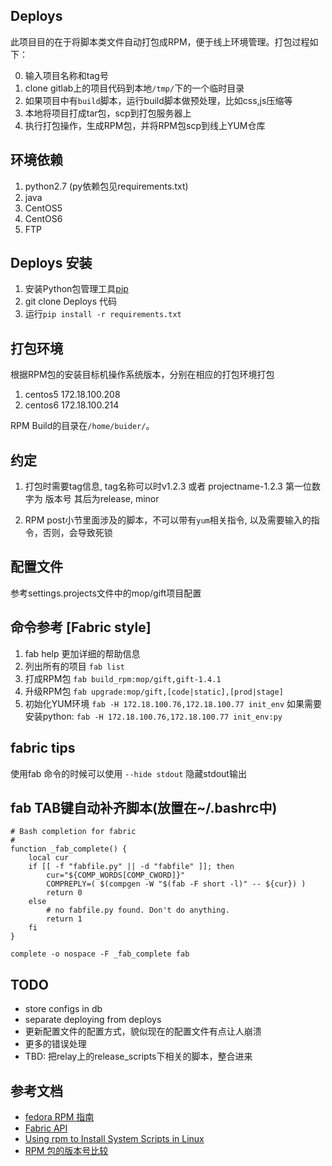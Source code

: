 ## Deploys

此项目目的在于将脚本类文件自动打包成RPM，便于线上环境管理。打包过程如下：

0. 输入项目名称和tag号
1. clone gitlab上的项目代码到本地`/tmp/`下的一个临时目录
2. 如果项目中有`build`脚本，运行build脚本做预处理，比如css,js压缩等
3. 本地将项目打成tar包，scp到打包服务器上
4. 执行打包操作，生成RPM包，并将RPM包scp到线上YUM仓库


## 环境依赖

1. python2.7 (py依赖包见requirements.txt)
2. java
3. CentOS5
4. CentOS6
5. FTP


## Deploys 安装

1. 安装Python包管理工具[pip](https://pypi.python.org/pypi/pip)
2. git clone Deploys 代码
3. 运行`pip install -r requirements.txt`


## 打包环境

根据RPM包的安装目标机操作系统版本，分别在相应的打包环境打包

1. centos5 172.18.100.208
2. centos6 172.18.100.214

RPM Build的目录在`/home/buider/`。


## 约定

1. 打包时需要tag信息, tag名称可以时v1.2.3 或者 projectname-1.2.3 第一位数字为
版本号 其后为release, minor

2. RPM post小节里面涉及的脚本，不可以带有`yum`相关指令, 以及需要输入的指令，否则，会导致死锁


## 配置文件

参考settings.projects文件中的mop/gift项目配置


## 命令参考 [Fabric style]

1. fab help 更加详细的帮助信息
2. 列出所有的项目 `fab list`
3. 打成RPM包 `fab build_rpm:mop/gift,gift-1.4.1`
4. 升级RPM包 `fab upgrade:mop/gift,[code|static],[prod|stage]`
5. 初始化YUM环境 `fab -H 172.18.100.76,172.18.100.77 init_env`
   如果需要安装python: `fab -H 172.18.100.76,172.18.100.77 init_env:py`


## fabric tips

使用fab 命令的时候可以使用 `--hide stdout` 隐藏stdout输出



## fab TAB键自动补齐脚本(放置在~/.bashrc中)
    # Bash completion for fabric
    #
    function _fab_complete() {
        local cur
        if [[ -f "fabfile.py" || -d "fabfile" ]]; then
            cur="${COMP_WORDS[COMP_CWORD]}"
            COMPREPLY=( $(compgen -W "$(fab -F short -l)" -- ${cur}) )
            return 0
        else
            # no fabfile.py found. Don't do anything.
            return 1
        fi
    }

    complete -o nospace -F _fab_complete fab


## TODO

- store configs in db
- separate deploying from deploys
- 更新配置文件的配置方式，貌似现在的配置文件有点让人崩溃
- 更多的错误处理
- TBD: 把relay上的release_scripts下相关的脚本，整合进来


## 参考文档

- [fedora RPM 指南](http://docs.fedoraproject.org/en-US/Fedora_Draft_Documentation/0.1/html/RPM_Guide/)
- [Fabric API](http://docs.fabfile.org/en/1.7/index.html)
- [Using rpm to Install System Scripts in Linux](http://www.logiqwest.com/TechnicalPapers/rpmScriptInstall.html)
- [RPM 包的版本号比较](http://shuizhuyuanluo.blog.163.com/blog/static/778181201051972214868/)
